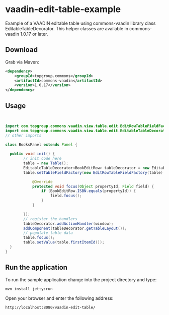 vaadin-edit-table-example
=========================

Example of a VAADIN editable table using commons-vaadin library class EditableTableDecorator. This helper classes are available in commons-vaadin 1.0.17 or later.

Download
--------

Grab via Maven:
```xml
<dependency>
	<groupId>topgroup.commons</groupId>
	<artifactId>commons-vaadin</artifactId>
	<version>1.0.17</version>
</dependency>
```

Usage
-----

```java


import com.topgroup.commons.vaadin.view.table.edit.EditRowTableFieldFactory;
import com.topgroup.commons.vaadin.view.table.edit.EditableTableDecorator;
// other imports

class BooksPanel extends Panel {
  
  public void init() {
    	// init code here
    	table = new Table();
    	EditableTableDecorator<BookEditRow> tableDecorator = new EditableTableDecorator<BookEditRow>(table, BookEditRow.class);
		table.setTableFieldFactory(new EditRowTableFieldFactory(table) {

			@Override
			protected void focus(Object propertyId, Field field) {
				if (BookEditRow.ISBN.equals(propertyId)) {
					field.focus();
				}
			}

		});
		// register the handlers
		tableDecorator.addActionHandler(window);
		addComponent(tableDecorator.getTableLayout());
		// populate table data
		table.focus();
		table.setValue(table.firstItemId());
  }
}
```

Run the application
-------------------
To run the sample application change into the project directory and type:

    mvn install jetty:run
    
Open your browser and enter the following address:

    http://localhost:8080/vaadin-edit-table/
